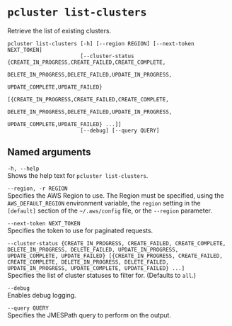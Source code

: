 # `pcluster list-clusters`<a name="pcluster.list-clusters-v3"></a>

Retrieve the list of existing clusters\.

```
pcluster list-clusters [-h] [--region REGION] [--next-token NEXT_TOKEN]
                       [--cluster-status {CREATE_IN_PROGRESS,CREATE_FAILED,CREATE_COMPLETE,
                                          DELETE_IN_PROGRESS,DELETE_FAILED,UPDATE_IN_PROGRESS,
                                          UPDATE_COMPLETE,UPDATE_FAILED}
                                         [{CREATE_IN_PROGRESS,CREATE_FAILED,CREATE_COMPLETE,
                                           DELETE_IN_PROGRESS,DELETE_FAILED,UPDATE_IN_PROGRESS,
                                           UPDATE_COMPLETE,UPDATE_FAILED} ...]]
                       [--debug] [--query QUERY]
```

## Named arguments<a name="pcluster-v3.list-clusters.namedargs"></a>

`-h, --help`  
Shows the help text for `pcluster list-clusters`\.

`--region, -r REGION`  
Specifies the AWS Region to use\. The Region must be specified, using the `AWS_DEFAULT_REGION` environment variable, the `region` setting in the `[default]` section of the `~/.aws/config` file, or the `--region` parameter\.

`--next-token NEXT_TOKEN`  
Specifies the token to use for paginated requests\.

`--cluster-status {CREATE_IN_PROGRESS, CREATE_FAILED, CREATE_COMPLETE, DELETE_IN_PROGRESS, DELETE_FAILED, UPDATE_IN_PROGRESS, UPDATE_COMPLETE, UPDATE_FAILED} [{CREATE_IN_PROGRESS, CREATE_FAILED, CREATE_COMPLETE, DELETE_IN_PROGRESS, DELETE_FAILED, UPDATE_IN_PROGRESS, UPDATE_COMPLETE, UPDATE_FAILED} ...]`  
Specifies the list of cluster statuses to filter for\. \(Defaults to `all`\.\)

`--debug`  
Enables debug logging\.

`--query QUERY`  
Specifies the JMESPath query to perform on the output\.